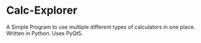 # Calc-Explorer
A Simple Program to use multiple different types of calculators in one place. Written in Python. Uses PyQt5. 
